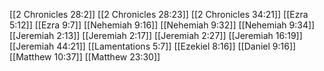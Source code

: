 [[2 Chronicles 28:2]]
[[2 Chronicles 28:23]]
[[2 Chronicles 34:21]]
[[Ezra 5:12]]
[[Ezra 9:7]]
[[Nehemiah 9:16]]
[[Nehemiah 9:32]]
[[Nehemiah 9:34]]
[[Jeremiah 2:13]]
[[Jeremiah 2:17]]
[[Jeremiah 2:27]]
[[Jeremiah 16:19]]
[[Jeremiah 44:21]]
[[Lamentations 5:7]]
[[Ezekiel 8:16]]
[[Daniel 9:16]]
[[Matthew 10:37]]
[[Matthew 23:30]]
